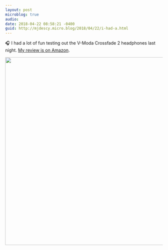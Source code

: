 ```yaml
---
layout: post
microblog: true
audio: 
date: 2018-04-22 08:58:21 -0400
guid: http://mjdescy.micro.blog/2018/04/22/i-had-a.html
---
```

🎧 I had a lot of fun testing out the V-Moda Crossfade 2 headphones last night. [My review is on Amazon](https://www.amazon.com/gp/aw/review/B06XX2TJSD/R1ZK34Q1MXP0I8?ref_=glimp_1rv_cl).

<img src="http://mjdescy.micro.blog/uploads/2018/b50778f79d.jpg" width="600" height="600" />
